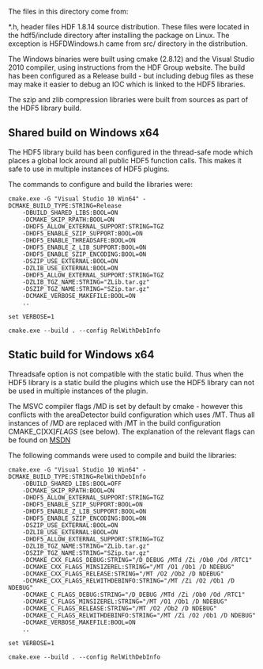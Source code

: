 The files in this directory come from:


*.h, header files HDF 1.8.14 source distribution. These files were located in the hdf5/include directory
after installing the package on Linux.  The exception is H5FDWindows.h came from src/ directory in the
distribution.

The Windows binaries were built using cmake (2.8.12) and the Visual Studio 2010 compiler, using instructions
from the HDF Group website. The build has been configured as a Release build - but including debug files
as these may make it easier to debug an IOC which is linked to the HDF5 libraries.

The szip and zlib compression libraries were built from sources as part of the HDF5 library build.


Shared build on Windows x64
---------------------------

The HDF5 library build has been configured in the thread-safe mode which places a global lock around
all public HDF5 function calls. This makes it safe to use in multiple instances of HDF5 plugins.

The commands to configure and build the libraries were:

    cmake.exe -G "Visual Studio 10 Win64" -DCMAKE_BUILD_TYPE:STRING=Release 
        -DBUILD_SHARED_LIBS:BOOL=ON 
        -DCMAKE_SKIP_RPATH:BOOL=ON 
        -DHDF5_ALLOW_EXTERNAL_SUPPORT:STRING=TGZ 
        -DHDF5_ENABLE_SZIP_SUPPORT:BOOL=ON 
        -DHDF5_ENABLE_THREADSAFE:BOOL=ON 
        -DHDF5_ENABLE_Z_LIB_SUPPORT:BOOL=ON 
        -DHDF5_ENABLE_SZIP_ENCODING:BOOL=ON 
        -DSZIP_USE_EXTERNAL:BOOL=ON 
        -DZLIB_USE_EXTERNAL:BOOL=ON  
        -DHDF5_ALLOW_EXTERNAL_SUPPORT:STRING=TGZ 
        -DZLIB_TGZ_NAME:STRING="ZLib.tar.gz" 
        -DSZIP_TGZ_NAME:STRING="SZip.tar.gz" 
        -DCMAKE_VERBOSE_MAKEFILE:BOOL=ON
        ..
    
    set VERBOSE=1
    
    cmake.exe --build . --config RelWithDebInfo


Static build for Windows x64
----------------------------

Threadsafe option is not compatible with the static build. Thus when the HDF5 library is a static build 
the plugins which use the HDF5 library can not be used in multiple instances of the plugin.

The MSVC compiler flags /MD is set by default by cmake - however this conflicts with the 
areaDetector build configuration which uses /MT. Thus all instances of /MD are replaced with
/MT in the build configuration CMAKE_C[XX]_FLAGS_<config> (see below). The explanation of the
relevant flags can be found on [MSDN](http://msdn.microsoft.com/en-us/library/2kzt1wy3%28v=vs.100%29.aspx)

The following commands were used to compile and build the libraries:
 
    cmake.exe -G "Visual Studio 10 Win64" -DCMAKE_BUILD_TYPE:STRING=RelWithDebInfo 
        -DBUILD_SHARED_LIBS:BOOL=OFF 
        -DCMAKE_SKIP_RPATH:BOOL=ON 
        -DHDF5_ALLOW_EXTERNAL_SUPPORT:STRING=TGZ 
        -DHDF5_ENABLE_SZIP_SUPPORT:BOOL=ON 
        -DHDF5_ENABLE_Z_LIB_SUPPORT:BOOL=ON 
        -DHDF5_ENABLE_SZIP_ENCODING:BOOL=ON 
        -DSZIP_USE_EXTERNAL:BOOL=ON 
        -DZLIB_USE_EXTERNAL:BOOL=ON  
        -DHDF5_ALLOW_EXTERNAL_SUPPORT:STRING=TGZ 
        -DZLIB_TGZ_NAME:STRING="ZLib.tar.gz" 
        -DSZIP_TGZ_NAME:STRING="SZip.tar.gz" 
        -DCMAKE_CXX_FLAGS_DEBUG:STRING="/D_DEBUG /MTd /Zi /Ob0 /Od /RTC1"
        -DCMAKE_CXX_FLAGS_MINSIZEREL:STRING="/MT /O1 /Ob1 /D NDEBUG"
        -DCMAKE_CXX_FLAGS_RELEASE:STRING="/MT /O2 /Ob2 /D NDEBUG"
        -DCMAKE_CXX_FLAGS_RELWITHDEBINFO:STRING="/MT /Zi /O2 /Ob1 /D NDEBUG"
        -DCMAKE_C_FLAGS_DEBUG:STRING="/D_DEBUG /MTd /Zi /Ob0 /Od /RTC1"
        -DCMAKE_C_FLAGS_MINSIZEREL:STRING="/MT /O1 /Ob1 /D NDEBUG"
        -DCMAKE_C_FLAGS_RELEASE:STRING="/MT /O2 /Ob2 /D NDEBUG"
        -DCMAKE_C_FLAGS_RELWITHDEBINFO:STRING="/MT /Zi /O2 /Ob1 /D NDEBUG"
        -DCMAKE_VERBOSE_MAKEFILE:BOOL=ON
        ..
    
    set VERBOSE=1
    
    cmake.exe --build . --config RelWithDebInfo


